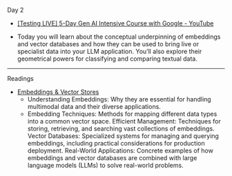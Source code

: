 Day 2

* [[Testing LIVE] 5-Day Gen AI Intensive Course with Google - YouTube](https://www.youtube.com/live/LBZWDiZU8H4?si=GaFQAhNwyFccUBaC)

* Today you will learn about the conceptual underpinning of embeddings and vector databases and how they can be used to bring live or specialist data into your LLM application. You’ll also explore their geometrical powers for classifying and comparing textual data. 

- - - -

Readings

* [Embeddings & Vector Stores](https://www.kaggle.com/whitepaper-embeddings-and-vector-stores)
  * Understanding Embeddings: Why they are essential for handling multimodal data and their diverse applications.
  * Embedding Techniques: Methods for mapping different data types into a common vector space.
Efficient Management: Techniques for storing, retrieving, and searching vast collections of embeddings.
Vector Databases: Specialized systems for managing and querying embeddings, including practical considerations for production deployment.
Real-World Applications: Concrete examples of how embeddings and vector databases are combined with large language models (LLMs) to solve real-world problems.
